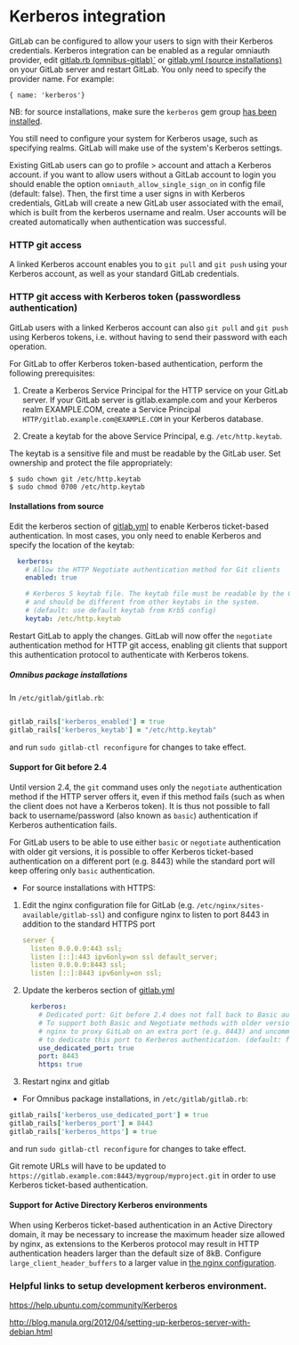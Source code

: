 # Kerberos integration

GitLab can be configured to allow your users to sign with their Kerberos credentials.
Kerberos integration can be enabled as a regular omniauth provider, edit [gitlab.rb (omnibus-gitlab)`](https://gitlab.com/gitlab-org/omnibus-gitlab/blob/master/README.md#omniauth-google-twitter-github-login) or [gitlab.yml (source installations)](https://gitlab.com/gitlab-org/gitlab-ce/blob/master/config/gitlab.yml.example) on your GitLab server and restart GitLab. You only need to specify the provider name. For example:

```
{ name: 'kerberos'}
```

NB: for source installations, make sure the `kerberos` gem group [has been installed](../install/installation.md#install-gems).

You still need to configure your system for Kerberos usage, such as specifying realms. GitLab will make use of the system's Kerberos settings.

Existing GitLab users can go to profile > account and attach a Kerberos account. if you want to allow users without a GitLab account to login you should enable the option `omniauth_allow_single_sign_on` in config file (default: false). Then, the first time a user signs in with Kerberos credentials, GitLab will create a new GitLab user associated with the email, which is built from the kerberos username and realm.
User accounts will be created automatically when authentication was successful.

### HTTP git access

A linked Kerberos account enables you to `git pull` and `git push` using your Kerberos account, as well as your standard GitLab credentials.

### HTTP git access with Kerberos token (passwordless authentication)

GitLab users with a linked Kerberos account can also `git pull` and `git push` using Kerberos tokens, i.e. without having to send their password with each operation.

For GitLab to offer Kerberos token-based authentication, perform the following prerequisites:

1. Create a Kerberos Service Principal for the HTTP service on your GitLab server. If your GitLab server is gitlab.example.com and your Kerberos realm EXAMPLE.COM, create a Service Principal `HTTP/gitlab.example.com@EXAMPLE.COM` in your Kerberos database.

1. Create a keytab for the above Service Principal, e.g. `/etc/http.keytab`.

The keytab is a sensitive file and must be readable by the GitLab user. Set ownership and protect the file appropriately:

```
$ sudo chown git /etc/http.keytab
$ sudo chmod 0700 /etc/http.keytab
```

#### Installations from source

Edit the kerberos section of [gitlab.yml](https://gitlab.com/gitlab-org/gitlab-ce/blob/master/config/gitlab.yml.example) to enable Kerberos ticket-based authentication. In most cases, you only need to enable Kerberos and specify the location of the keytab:

```yaml
  kerberos:
    # Allow the HTTP Negotiate authentication method for Git clients
    enabled: true

    # Kerberos 5 keytab file. The keytab file must be readable by the GitLab user,
    # and should be different from other keytabs in the system.
    # (default: use default keytab from Krb5 config)
    keytab: /etc/http.keytab
```

Restart GitLab to apply the changes. GitLab will now offer the `negotiate` authentication method for HTTP git access, enabling git clients that support this authentication protocol to authenticate with Kerberos tokens.

##### Omnibus package installations

In `/etc/gitlab/gitlab.rb`:

```ruby

gitlab_rails['kerberos_enabled'] = true
gitlab_rails['kerberos_keytab'] = "/etc/http.keytab"
```

and run `sudo gitlab-ctl reconfigure` for changes to take effect.

#### Support for Git before 2.4

Until version 2.4, the `git` command uses only the `negotiate` authentication method if the HTTP server offers it, even if this method fails (such as when the client does not have a Kerberos token).
It is thus not possible to fall back to username/password (also known as `basic`) authentication if Kerberos authentication fails.

For GitLab users to be able to use either `basic` or `negotiate` authentication with older git versions, it is possible to offer Kerberos ticket-based authentication on a different port (e.g. 8443) while the standard port will keep offering only `basic` authentication.

* For source installations with HTTPS:

1. Edit the nginx configuration file for GitLab (e.g. `/etc/nginx/sites-available/gitlab-ssl`) and configure nginx to listen to port 8443 in addition to the standard HTTPS port

    ```yaml
    server {
      listen 0.0.0.0:443 ssl;
      listen [::]:443 ipv6only=on ssl default_server;
      listen 0.0.0.0:8443 ssl;
      listen [::]:8443 ipv6only=on ssl;
    ```

1. Update the kerberos section of [gitlab.yml](https://gitlab.com/gitlab-org/gitlab-ce/blob/master/config/gitlab.yml.example)

    ```yaml
      kerberos:
        # Dedicated port: Git before 2.4 does not fall back to Basic authentication if Negotiate fails.
        # To support both Basic and Negotiate methods with older versions of Git, configure
        # nginx to proxy GitLab on an extra port (e.g. 8443) and uncomment the following lines
        # to dedicate this port to Kerberos authentication. (default: false)
        use_dedicated_port: true
        port: 8443
        https: true
    ```

1. Restart nginx and gitlab

* For Omnibus package installations, in `/etc/gitlab/gitlab.rb`:

```ruby
gitlab_rails['kerberos_use_dedicated_port'] = true
gitlab_rails['kerberos_port'] = 8443
gitlab_rails['kerberos_https'] = true
```
and run `sudo gitlab-ctl reconfigure` for changes to take effect.


Git remote URLs will have to be updated to `https://gitlab.example.com:8443/mygroup/myproject.git` in order to use Kerberos ticket-based authentication.

#### Support for Active Directory Kerberos environments

When using Kerberos ticket-based authentication in an Active Directory domain, it may be necessary to increase the maximum header size allowed by nginx, as extensions to the Kerberos protocol may result in HTTP authentication headers larger than the default size of 8kB. Configure `large_client_header_buffers` to a larger value in [the nginx configuration](http://nginx.org/en/docs/http/ngx_http_core_module.html#large_client_header_buffers).

### Helpful links to setup development kerberos environment.

https://help.ubuntu.com/community/Kerberos

http://blog.manula.org/2012/04/setting-up-kerberos-server-with-debian.html
